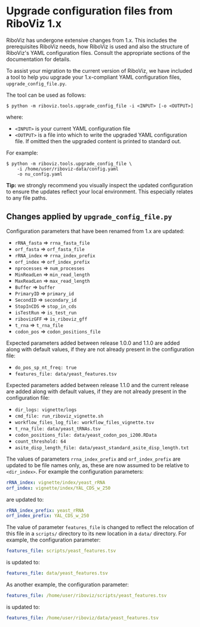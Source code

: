 # Upgrade configuration files from RiboViz 1.x

RiboViz has undergone extensive changes from 1.x. This includes the prerequisites RiboViz needs, how RiboViz is used and also the structure of RiboViz's YAML configuration files. Consult the appropriate sections of the documentation for details.

To assist your migration to the current version of RiboViz, we have included a tool to help you upgrade your 1.x-compliant YAML configuration files, `upgrade_config_file.py`.

The tool can be used as follows:

```console
$ python -m riboviz.tools.upgrade_config_file -i <INPUT> [-o <OUTPUT>]
```

where:

* `<INPUT>` is your current YAML configuration file
* `<OUTPUT>` is a file into which to write the upgraded YAML configuration file. If omitted then the upgraded content is printed to standard out.

For example:

```console
$ python -m riboviz.tools.upgrade_config_file \
    -i /home/user/riboviz-data/config.yaml
    -o nu_config.yaml 
```

**Tip:** we strongly recommend you visually inspect the updated configuration to ensure the updates reflect your local environment. This especially relates to any file paths.

## Changes applied by `upgrade_config_file.py`

Configuration parameters that have been renamed from 1.x are updated:

* `rRNA_fasta` => `rrna_fasta_file`
* `orf_fasta` => `orf_fasta_file`
* `rRNA_index` => `rrna_index_prefix`
* `orf_index` => `orf_index_prefix`
* `nprocesses` => `num_processes`
* `MinReadLen` => `min_read_length`
* `MaxReadLen` => `max_read_length`
* `Buffer` => `buffer`
* `PrimaryID` => `primary_id`
* `SecondID` => `secondary_id`
* `StopInCDS` => `stop_in_cds`
* `isTestRun` => `is_test_run`
* `ribovizGFF` => `is_riboviz_gff`
* `t_rna` => `t_rna_file`
* `codon_pos` => `codon_positions_file`

Expected parameters added between release 1.0.0 and 1.1.0 are added along with default values, if they are not already present in the configuration file:

* `do_pos_sp_nt_freq: true`
* `features_file: data/yeast_features.tsv`

Expected parameters added between release 1.1.0 and the current release are added along with default values, if they are not already present in the configuration file:

* `dir_logs: vignette/logs`
* `cmd_file: run_riboviz_vignette.sh`
* `workflow_files_log_file: workflow_files_vignette.tsv`
* `t_rna_file: data/yeast_tRNAs.tsv`
* `codon_positions_file: data/yeast_codon_pos_i200.RData`
* `count_threshold: 64`
* `asite_disp_length_file: data/yeast_standard_asite_disp_length.txt`

The values of parameters `rrna_index_prefix` and `orf_index_prefix` are updated to be file names only, as, these are now assumed to be relative to `<dir_index>`. For example the configuration parameters:

```yaml
rRNA_index: vignette/index/yeast_rRNA
orf_index: vignette/index/YAL_CDS_w_250
```

are updated to:

```yaml
rRNA_index_prefix: yeast_rRNA
orf_index_prefix: YAL_CDS_w_250
```

The value of parameter `features_file` is changed to reflect the relocation of this file in a `scripts/` directory to its new location in a `data/` directory. For example, the configuration parameter:

```yaml
features_file: scripts/yeast_features.tsv
```

is updated to:

```yaml
features_file: data/yeast_features.tsv
```

As another example, the configuration parameter:

```yaml
features_file: /home/user/riboviz/scripts/yeast_features.tsv
```

is updated to:

```yaml
features_file: /home/user/riboviz/data/yeast_features.tsv
```
